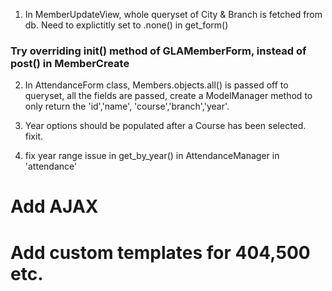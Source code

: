 1) In MemberUpdateView, whole queryset of City & Branch is fetched from db. Need to explictitly set to .none() in get_form()
### Try overriding __init__() method of GLAMemberForm, instead of post() in MemberCreate 


2) In AttendanceForm class, Members.objects.all() is passed off to queryset, all the fields are passed, create a ModelManager method to only return the 'id','name', 'course','branch','year'.

3) Year options should be populated after a Course has been selected. fixit.

4) fix year range issue in get_by_year() in AttendanceManager in 'attendance'

# Add AJAX

# Add custom templates for 404,500 etc.

